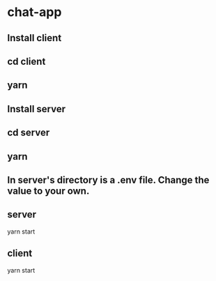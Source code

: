 # chat-app

## Install client

## cd client

## yarn

## Install server

## cd server

## yarn

## In server's directory is a .env file. Change the value to your own.

## server

yarn start

## client

yarn start
